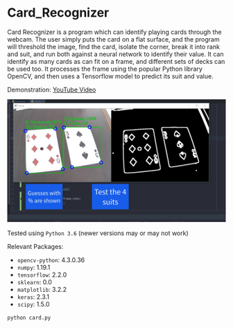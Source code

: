 # Card_Recognizer

Card Recognizer is a program which can identify playing cards through the webcam. The user simply puts the card on a flat surface, and the program will threshold the image, find the card, isolate the corner, break it into rank and suit, and run both against a neural network to identify their value. It can identify as many cards as can fit on a frame, and different sets of decks can be used too. It processes the frame using the popular Python library OpenCV, and then uses a Tensorflow model to predict its suit and value.

Demonstration: [YouTube Video](https://www.youtube.com/watch?v=s2jYdsjWirs)

<img src="screen.png"> 

Tested using `Python 3.6` (newer versions may or may not work)

Relevant Packages:

- `opencv-python`: 4.3.0.36
- `numpy`: 1.19.1
- `tensorflow`: 2.2.0
- `sklearn`: 0.0
- `matplotlib`: 3.2.2
- `keras`: 2.3.1
- `scipy`: 1.5.0

```bash
python card.py
```
